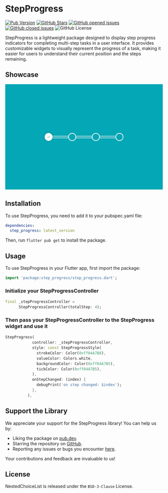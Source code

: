 # StepProgress
[![Pub Version](https://img.shields.io/pub/v/step_progress.svg?label=pub&color=blue)](https://pub.dev/packages/step_progress/versions)
[![GitHub Stars](https://img.shields.io/github/stars/TalebRafiepour/step_progress?color=yellow&label=Stars)](https://github.com/TalebRafiepour/step_progress/stargazers)
[![GitHub opened issues](https://img.shields.io/github/issues/TalebRafiepour/step_progress?color=red)](https://github.com/TalebRafiepour/step_progress/issues)
[![GitHub closed issues](https://img.shields.io/github/issues-closed/TalebRafiepour/step_progress)](https://github.com/TalebRafiepour/step_progress/issues?q=is%3Aissue+is%3Aclosed)
![GitHub License](https://img.shields.io/github/license/TalebRafiepour/step_progress)

StepProgress is a lightweight package designed to display step progress indicators for completing multi-step tasks in a user interface. It provides customizable widgets to visually represent the progress of a task, making it easier for users to understand their current position and the steps remaining.

## Showcase
![step_progress_demo](https://github.com/TalebRafiepour/showcase/blob/main/step_progress/step_progress.gif?raw=true)

## Installation

To use StepProgress, you need to add it to your pubspec.yaml file:

```yaml
dependencies:
  step_progress: latest_version
```

Then, run `flutter pub get` to install the package.

## Usage
To use StepProgress in your Flutter app, first import the package:

```dart
import 'package:step_progress/step_progress.dart';
```

### Initialize your StepProgressController

```dart
final _stepProgressController =
      StepProgressController(totalStep: 4);
```

### Then pass your StepProgressController to the StepProgress widget and use it

```dart
StepProgress(
            controller: _stepProgressController,
            style: const StepProgressStyle(
              strokeColor: Color(0xff04A7B8),
              valueColor: Colors.white,
              backgroundColor: Color(0xff04A7B5),
              tickColor: Color(0xff04A7B5),
            ),
            onStepChanged: (index) {
              debugPrint('on step changed: $index');
            },
          ),
```
## Support the Library

We appreciate your support for the StepProgress library! You can help us by:

- Liking the package on [pub.dev](https://pub.dev/packages/step_progress).
- Starring the repository on [GitHub](https://github.com/TalebRafiepour/step_progress).
- Reporting any issues or bugs you encounter [here](https://github.com/TalebRafiepour/step_progress/issues).

Your contributions and feedback are invaluable to us!

## License

NestedChoiceList is released under the `BSD-3-Clause` License.
